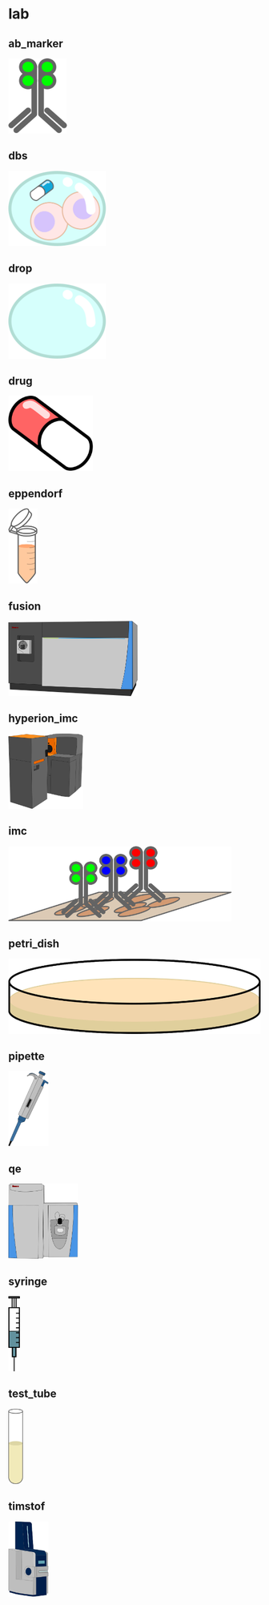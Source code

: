 # lab

## ab_marker
<img src="ab_marker.svg" height="150"/>

## dbs
<img src="dbs.svg" height="150"/>

## drop
<img src="drop.svg" height="150"/>

## drug
<img src="drug.svg" height="150"/>

## eppendorf
<img src="eppendorf.svg" height="150"/>

## fusion
<img src="fusion.svg" height="150"/>

## hyperion_imc
<img src="hyperion_imc.svg" height="150"/>

## imc
<img src="imc.svg" height="150"/>

## petri_dish
<img src="petri_dish.svg" height="150"/>

## pipette
<img src="pipette.svg" height="150"/>

## qe
<img src="qe.svg" height="150"/>

## syringe
<img src="syringe.svg" height="150"/>

## test_tube
<img src="test_tube.svg" height="150"/>

## timstof
<img src="timstof.svg" height="150"/>

